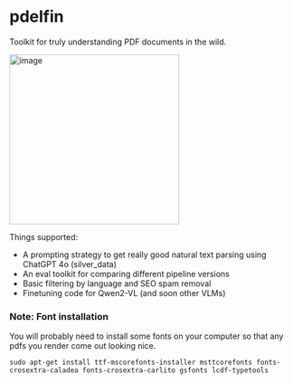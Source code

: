 # pdelfin

Toolkit for truly understanding PDF documents in the wild.

<img src="https://github.com/user-attachments/assets/984a645c-096d-4b9a-9c5b-44063004cd8c" alt="image" width="300"/>

Things supported:
 - A prompting strategy to get really good natural text parsing using ChatGPT 4o (silver_data)
 - An eval toolkit for comparing different pipeline versions
 - Basic filtering by language and SEO spam removal
 - Finetuning code for Qwen2-VL (and soon other VLMs)

### Note: Font installation

You will probably need to install some fonts on your computer so that any pdfs you render come out looking nice.

```
sudo apt-get install ttf-mscorefonts-installer msttcorefonts fonts-crosextra-caladea fonts-crosextra-carlito gsfonts lcdf-typetools

```
